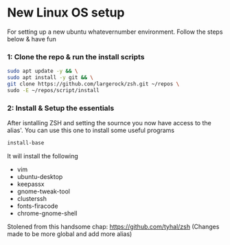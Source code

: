 # New Linux OS setup
For setting up a new ubuntu whatevernumber environment.
Follow the steps below & have fun

### 1: Clone the repo & run the install scripts
```bash
sudo apt update -y && \
sudo apt install -y git && \
git clone https://github.com/largerock/zsh.git ~/repos \
sudo -E ~/repos/script/install
```

### 2: Install & Setup the essentials
After isntalling ZSH and setting the sournce you now have access to the alias'.
You can use this one to install some useful programs
```bash
install-base
```

It will install the following
- vim
- ubuntu-desktop
- keepassx
- gnome-tweak-tool
- clusterssh
- fonts-firacode
- chrome-gnome-shell

Stolened from this handsome chap: https://github.com/tyhal/zsh
(Changes made to be more global and add more alias)